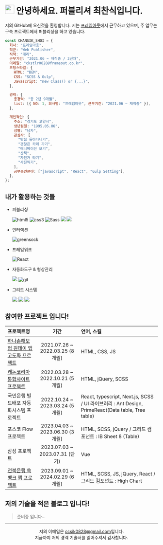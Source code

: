 # <img src="https://emojis.slackmojis.com/emojis/images/1531849430/4246/blob-sunglasses.gif?1531849430" width="30"/> 안녕하세요. 퍼블리셔 최찬식입니다.

저의 GitHub에 오신것을 환영합니다. 저는 [프레임아웃](http://frameout.com/)에서 근무하고 있으며, 주 업무는 구축 프로젝트에서 퍼블리싱을 하고 있습니다.

```javascript
const CHANSIK_SHOI = {
  회사: "프레임아웃",
  직군: "Web Publisher",
  직책: "대리",
  근무기간: "2021.06 ~ 재직중 / 3년차",
  이메일: "ckstlr0828@frameout.co.kr",
  코딩스타일: {
    HTML: "BEM",
    CSS: "SCSS & Gulp",
    Javascript: "new Class() or {...}",
  },

  경력: {
    총경력: "총 2년 9개월",
    list: [{ NO: 1, 회사명: "프레임아웃", 근무기간: "2021.06 ~ 재직중" }],
  },

  개인적인: {
    주소: "경기도 고양시",
    생년월일: "1995.05.06",
    성별: "남자",
    관심사: [
      "맛집 돌아다니기",
      "괜찮은 카페 가기",
      "애니메이션 보기",
      "산책",
      "자전거 타기",
      "사진찍기",
    ],
    공부중인분야: ["javascript", "React", "Gulp Setting"],
  },
};
```

## 내가 활용하는 것들

- 퍼블리싱

  <img alt="html5" src="https://img.shields.io/badge/-HTML-E34F26?style=flat-square&logo=html5&logoColor=white" /> <img alt="css3" src="https://img.shields.io/badge/-CSS-1572B6?style=flat-square&logo=css3&logoColor=white" /> <img alt="Sass" src="https://camo.githubusercontent.com/40a7829e7827c09f70eb03b3f3725aa0ad9520f22173f8858250ad29f94b1417/68747470733a2f2f696d672e736869656c64732e696f2f62616467652f2d536173732d4343363639393f7374796c653d666c61742d737175617265266c6f676f3d73617373266c6f676f436f6c6f723d7768697465" data-canonical-src="https://img.shields.io/badge/-Sass-CC6699?style=flat-square&amp;logo=sass&amp;logoColor=white" style="max-width: 100%;"> <img src="https://img.shields.io/badge/Javascript-F7DF1E?style=flat-square&amp;logo=Javascript&amp;logoColor=black"> <img src="https://camo.githubusercontent.com/24cf575173fed0336d136c306273c51ca2ab2ac2aaf0e3aaf99b2b06b34e3c35/68747470733a2f2f696d672e736869656c64732e696f2f62616467652f6a71756572792d3037363941443f7374796c653d666c6174266c6f676f3d6a7175657279266c6f676f436f6c6f723d7768697465" data-canonical-src="https://img.shields.io/badge/jquery-61DAFB?style=flat&amp;logo=jquery&amp;logoColor=white" style="max-width: 100%;">

- 인터렉션

  <img alt="greensock" src="https://img.shields.io/badge/-GSAP-88CE02?style=flat-square&logo=greensock&logoColor=black" />

- 프레임워크

  <img alt="React" src="https://camo.githubusercontent.com/fa7c4294c987f56c6bcae98942266f5264f81f9abf5bb9da77ae69aefdcfc94a/68747470733a2f2f696d672e736869656c64732e696f2f62616467652f2d52656163742d3435623864383f7374796c653d666c61742d737175617265266c6f676f3d7265616374266c6f676f436f6c6f723d7768697465" data-canonical-src="https://img.shields.io/badge/-React-45b8d8?style=flat-square&amp;logo=react&amp;logoColor=white" style="max-width: 100%;">

- 자동화도구 & 형상관리

  <img src="https://img.shields.io/badge/-Gulp-CF4647?style=flat-square&amp;logo=gulp&amp;logoColor=white"> <img alt="git" src="https://camo.githubusercontent.com/3d4a55e7d45198177f13f9f10c536edd2970c43d753759585e3391d04677e56d/68747470733a2f2f696d672e736869656c64732e696f2f62616467652f2d4769742d4630353033323f7374796c653d666c61742d737175617265266c6f676f3d676974266c6f676f436f6c6f723d7768697465" data-canonical-src="https://img.shields.io/badge/-Git-F05032?style=flat-square&amp;logo=git&amp;logoColor=white" style="max-width: 100%;">

- 그리드 시스템

  <img src="https://img.shields.io/badge/-IBsheet-gray?style=flat-square&amp;"> <img src="https://img.shields.io/badge/-Highchart-gray?style=flat-square&amp;"> <img src="https://img.shields.io/badge/-Ant Design-gray?style=flat-square&amp;">

## 참여한 프로젝트 입니다!

| 프로젝트명                                                                                                                  |              기간               | 언어, 스킬                                                                                        |
| :-------------------------------------------------------------------------------------------------------------------------- | :-----------------------------: | :------------------------------------------------------------------------------------------------ |
| [하나손해보험 원데이 앱 고도화 프로젝트](https://day.hanainsure.co.kr/oneday/main)                                          | 2021.07.26 ~ 2022.03.25 (8개월) | HTML, CSS, JS                                                                                     |
| [캐논코리아 통합사이트 프로젝트](https://kr.canon/main)                                                                     | 2022.03.28 ~ 2022.10.21 (5개월) | HTML, jQuery, SCSS                                                                                |
| 국민은행 빌드배포 자동화시스템 프로젝트                                                                                     | 2022.10.24 ~ 2023.03.24 (5개월) | React, typescript, Next.js, SCSS / UI 라이브러리 : Ant Design, PrimeReact(Data table, Tree table) |
| 포스코 Flow 프로젝트                                                                                                        | 2023.04.03 ~ 2023.06.30 (3개월) | HTML, SCSS, jQuery / 그리드 컴포넌트 : IB Sheet 8 (Table)                                         |
| 삼성 프로젝트                                                                                                               | 2023.07.03 ~ 2023.07.31 (단기)  | Vue                                                                                               |
| [전북은행 쏙뱅크 앱 프로젝트](https://play.google.com/store/apps/details?id=kr.co.jbbank.privatebank&pcampaignid=web_share) | 2023.09.01 ~ 2024.02.29 (6개월) | HTML, SCSS, JS, jQuery, React / 그리드 컴포넌트 : High Chart                                      |

## 저의 기술을 적은 블로그 입니다!

> 준비중 입니다...

---

<div align="center">
  저의 이메일은 <a href="mailto:ccsik0828@gmail.com">ccsik0828@gmail.com</a>입니다.<br/>
  지금까지 저의 경력 기술서를 읽어주셔서 감사합니다.
</div>
